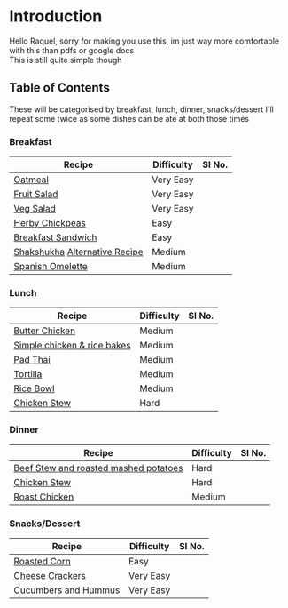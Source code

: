 # Introduction

Hello Raquel, sorry for making you use this, im just way more comfortable with this than pdfs or google docs \
This is still quite simple though

## Table of Contents

These will be categorised by breakfast, lunch, dinner, snacks/dessert
I'll repeat some twice as some dishes can be ate at both those times

### Breakfast
| Recipe | Difficulty | Sl No. |
| --- | --- | --- |
| [Oatmeal](https://github.com/Chick2D/recipes/blob/main/recipes/Oatmeal.md) | Very Easy | |
| [Fruit Salad](https://github.com/Chick2D/recipes/blob/main/recipes/Fruit%20Salad.md) | Very Easy | |
| [Veg Salad](https://github.com/Chick2D/recipes/blob/main/recipes/Veg%20Salad.md) | Very Easy | |
| [Herby Chickpeas](https://youtube.com/shorts/iTe_fCN7dkQ?feature=share) | Easy | |
| [Breakfast Sandwich](https://youtube.com/clip/UgkxW4AXZeWmG3SKB88AoVAdGXUogPmr7I3T) | Easy | | 
| [Shakshukha](https://youtu.be/L76XJqz9PWo) [Alternative Recipe](https://youtu.be/KLUSBT7i2j0) | Medium | |
| [Spanish Omelette](https://youtu.be/reC-BN-_VKI) | Medium | | 
### Lunch 
| Recipe | Difficulty | Sl No. |
| --- | --- | --- |
| [Butter Chicken](https://youtu.be/4V9pPGrpN1E) | Medium | |
| [Simple chicken & rice bakes](https://youtu.be/ntd_Y2eywc4) | Medium | |
| [Pad Thai](https://youtu.be/puHSU9ZaZPY) | Medium | |
| [Tortilla](https://youtube.com/shorts/YwqHCDEW_uQ?feature=share) | Medium | |
| [Rice Bowl](https://youtube.com/shorts/_bTjrwd9gj0?feature=share) | Medium | |
| [Chicken Stew](https://github.com/Chick2D/recipes/blob/main/recipes/Chicken%20Stew.md) | Hard | |

### Dinner
| Recipe | Difficulty | Sl No. |
| --- | --- | --- |
| [Beef Stew and roasted mashed potatoes](https://youtu.be/p53xab3c3tg) | Hard | |
| [Chicken Stew](https://github.com/Chick2D/recipes/blob/main/recipes/Chicken%20Stew.md) | Hard | |
| [Roast Chicken](https://youtu.be/OETLkPgt_pw) | Medium | 

### Snacks/Dessert

| Recipe | Difficulty | Sl No. |
| --- | --- | --- |
| [Roasted Corn](https://github.com/Chick2D/recipes/blob/main/recipes/Roasted%20Corn%20Cob.md) | Easy | |
| [Cheese Crackers](https://github.com/Chick2D/recipes/blob/main/recipes/Cheese%20Crackers.md) | Very Easy | |
| Cucumbers and Hummus | Very Easy |
